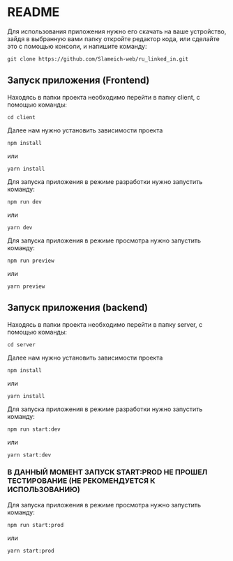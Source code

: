 # README

Для использования приложения нужно его скачать на ваше устройство, зайдя в выбранную вами папку откройте редактор кода, или сделайте это с помощью консоли,  и напишите команду:

 `git clone https://github.com/Slameich-web/ru_linked_in.git`

## Запуск приложения (Frontend)

Находясь в папки проекта необходимо перейти в папку client, с помощью команды:

`cd client`

Далее нам нужно установить зависимости проекта

`npm install`

или

`yarn install`

Для запуска приложения в режиме разработки нужно запустить команду:

`npm run dev`

или

`yarn dev`

Для запуска приложения в режиме просмотра нужно запустить команду:

`npm run preview`

или

`yarn preview`


## Запуск приложения (backend)

Находясь в папки проекта необходимо перейти в папку server, с помощью команды:

`cd server`

Далее нам нужно установить зависимости проекта

`npm install`

или

`yarn install`

Для запуска приложения в режиме разработки нужно запустить команду:

`npm run start:dev`

или

`yarn start:dev`

### В ДАННЫЙ МОМЕНТ ЗАПУСК START:PROD НЕ ПРОШЕЛ ТЕСТИРОВАНИЕ (НЕ РЕКОМЕНДУЕТСЯ К ИСПОЛЬЗОВАНИЮ)

Для запуска приложения в режиме просмотра нужно запустить команду:

`npm run start:prod`

или

`yarn start:prod`
